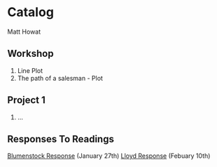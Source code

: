 # Catalog

Matt Howat

## Workshop

1. Line Plot
2. The path of a salesman - Plot

## Project 1

1. ...

## Responses To Readings 
[Blumenstock Response](https://github.com/Matt-Howat/Workshop/blob/master/Blumenstock.md) (January 27th)
[Lloyd Response](https://github.com/Matt-Howat/Workshop/blob/master/Lloyd.wd) (Febuary 10th)
